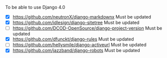To be able to use Django 4.0

-   [x] https://github.com/neutronX/django-markdownx Must be updated
-   [x] https://github.com/idlesign/django-sitetree Must be updated
-   [ ] https://github.com/DCOD-OpenSource/django-project-version Must be updated
-   [x] https://github.com/dfunckt/django-rules Must be updated
-   [ ] https://github.com/hellysmile/django-activeurl Must be updated
-   [x] https://github.com/jazzband/django-robots Must be updated
